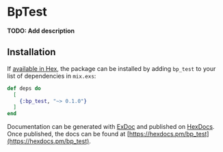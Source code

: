 # BpTest

**TODO: Add description**

## Installation

If [available in Hex](https://hex.pm/docs/publish), the package can be installed
by adding `bp_test` to your list of dependencies in `mix.exs`:

```elixir
def deps do
  [
    {:bp_test, "~> 0.1.0"}
  ]
end
```

Documentation can be generated with [ExDoc](https://github.com/elixir-lang/ex_doc)
and published on [HexDocs](https://hexdocs.pm). Once published, the docs can
be found at [https://hexdocs.pm/bp_test](https://hexdocs.pm/bp_test).

